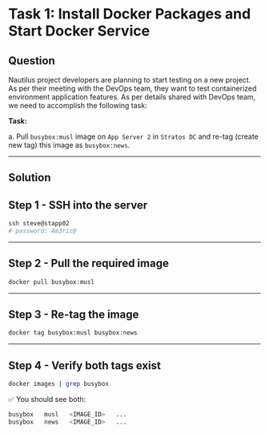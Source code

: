 # Task 1: Install Docker Packages and Start Docker Service

## Question

Nautilus project developers are planning to start testing on a new project. As per their meeting with the DevOps team, they want to test containerized environment application features. As per details shared with DevOps team, we need to accomplish the following task:

**Task:**

a. Pull `busybox:musl` image on `App Server 2` in `Stratos DC` and re-tag (create new tag) this image as `busybox:news`.

---

## Solution


## Step 1 - SSH into the server

```bash
ssh steve@stapp02
# password: Am3ric@
```

---

## Step 2 - Pull the required image


```bash
docker pull busybox:musl
```

---

## Step 3 - Re-tag the image

```bash
docker tag busybox:musl busybox:news
```

---

## Step 4 - Verify both tags exist

```bash
docker images | grep busybox
```
✅ You should see both:

```bash
busybox   musl   <IMAGE_ID>   ...
busybox   news   <IMAGE_ID>   ...
```
